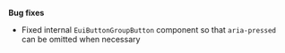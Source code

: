 **Bug fixes**

- Fixed internal `EuiButtonGroupButton` component so that `aria-pressed` can be omitted when necessary

